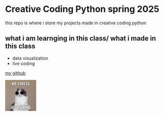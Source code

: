 # Creative Coding Python spring 2025
this repo is where i store my projects made in creative coding python

## what i am learnging in this class/ what i made in this class
- data visualization
- live coding
<!-- - python drawing -->

[my github](https://github.com/leey611)

<!-- ![my cat wearing sunglasses](project1/cat.jpg) -->

<img src="project1/cat.jpg" width="100" alt="cat wearing sunglasses">

<!-- <img src="git_meme.jpg" width="300" alt="git add, commit, and push as an airplane boarding meme"> -->
